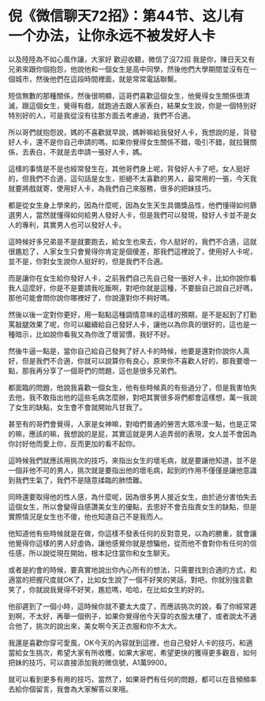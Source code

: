 # 倪《微信聊天72招》：第44节、这儿有一个办法，让你永远不被发好人卡

以及陸陸為不如心風作讓，大家好 歡迎收聽，微信了沒72招 我是你，陳日天又有兄弟來跟你個抱怨，他說他和一個女生是高中同學，然後他們大學期間並沒有在一個城市，然後他們在這段時間裡面，就是常常電話聯繫。

短信無數的那種關係，然後很明顯，這哥們喜歡這個女生，他覺得女生關係很清滅，跟這個女生，覺得有戲，就跑過去跟人家表白，結果女生說，你是一個特別好特別好的人，可是我從沒有往那方面去考慮過，我們不合適。

所以哥們就抱怨說，媽的不喜歡就早說，媽幹嘛給我發好人卡，我想說的是，背發好人卡，還不是你自己申請的嗎，如果你覺得女生關係不錯，吸引不錯，就拉聲關係，去表白，不就是去申請一張好人卡，媽。

這樣的事情是不是也經常發生在，其他哥們身上呢，背發好人卡了吧，女人挺好的，但我們不合適，這句話是女生，拒絕不太喜歡的男人，最常用的一張，今天我就要將戲就寄，使用好人卡，為我們自己來服務，很多的把妹技巧。

都是從女生身上學來的，因為什麼呢，因為女生天生具備獎品性，他們懂得如何篩選男人，當然就懂得如何給男人發好人卡，但是我們可以發現，發好人卡並不是女人的專利，其實男人也可以發好人卡。

這時候好多兄弟是不是就要跑去，給女生也來去，你人挺好的，我們不合適，這就很尷尬了，人家女生只會覺得你肯定是個傻差，那我們這裡說了，使用好人卡呢，並不是，你對女生說你人挺好的，但是我們不合適。

而是讓你在女生給你發好人卡，之前我們自己先自己發一張好人卡，比如你說你看我人這麼好，你是不是要請我吃飯啊，對吧你就是這種，不要臉自己說自己好嗎，那他可能會問你說你哪裡好了，你說還對你不夠好嗎。

然後以後一定對你更好，用一點點這種調情意味的這樣的預期，是不是起到了打勤罵敲腿效果了呢，你可以繼續給自己發好人卡，讓他以為你真的很好的，這也是一種暗示，比如說你看我又為你改了壞習慣，我好不好。

然後牛逼一點是，當你自己給自己發夠了好人卡的時候，他要是還對你說你人真好，但是我們不合適，你就可以說算你有良心，原來你不喜歡人好的，那我要壞一點，那我再分享了一個哥們的問題，這也是很多兄弟們。

都面臨的問題，他說我喜歡一個女生，他有些時候真的有些過分了，但是我害怕失去他，我不敢指出他的這些毛病怎麼辦，對吧其實很多哥們都會這樣想，萬一我說了女生的缺點，女生會不會就開始凡甘我了。

甚至有的哥們會覺得，人家是女神嘛，對咱們普通的勞苦大眾冷漠一點，也是正常的嘛，應該的嘛，我想說的是屁，其實這就是男人追弄弱的表現，女人並不會因為你討好他而愛上你，反而更加的看不起你。

這時候我們就應該用挑次的技巧，來指出女生的壞毛病，就是要讓他知道，並不是一個非他不可的男人，挑次就是要指出他的壞毛病，起到的作用不僅僅是讓他意識到我們生氣了，我們不是隨意揉臨的肺悟難。

同時還要取得他的性人感，為什麼呢，因為很多男人接近女生，由於過分害怕失去這個女生，所以會變得自感讚美女生的優點，去思好不會去指責女生的缺點，但是實際情況是女生也不傻，他也知道自己不是我而人。

他知道他有些時候就是在做，你這樣不發表任何的反對意見，以為的勝重，就會讓他覺得你這樣的男人好虛偽，讓他感覺你就是想騙他，從而他不會對你有任何的信任感，所以說從現在開始，根本記住當你和女生聊天。

或者是約會的時候，要真實地說出你內心所有的想法，只需要找到合適的方式，和適當的把握尺度就OK了，比如女生說了一個不好笑的笑話，對吧，你就別強言歡笑了，你就說我覺得不好笑，尷尬嗎，哈哈，在比如女生約好的。

他卻遲到了一個小時，這時候你就不要太大度了，而應該挑次的說，看了你經常遲到啊，不太好，再舉一個例子，如果你覺得他今天穿的衣服太樓了，或者說太不適合他了，挑次的說出來，美女啊今天正衣服和你不太大。

我還是喜歡你穿可愛風，OK今天的內容就到這裡，也自己發好人卡的技巧，和適當給女生挑次，希望大家有所收穫，如果大家呢，希望更快的獲得更多觀音，如何把妹的技巧，可以直接添加我的微信號，A1萬9900。

就可以看到更多有用的技巧，當然了，如果哥們有任何的問題，都可以在音頻頻率去給你個留言，我會為大家解答以來哦。